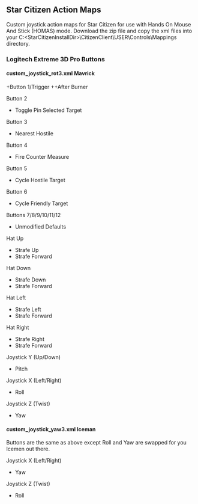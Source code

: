 ## Star Citizen Action Maps
Custom joystick action maps for Star Citizen for use with Hands On Mouse And Stick (HOMAS) mode.
Download the zip file and copy the xml files into your C:\<StarCitizenInstallDir>\CitizenClient\USER\Controls\Mappings directory.

### Logitech Extreme 3D Pro Buttons

#### custom_joystick_rot3.xml Mavrick
+Button 1/Trigger
++After Burner

Button 2
- Toggle Pin Selected Target

Button 3
- Nearest Hostile

Button 4
- Fire Counter Measure

Button 5
 - Cycle Hostile Target

Button 6
 - Cycle Friendly Target

Buttons 7/8/9/10/11/12
 - Unmodified Defaults

Hat Up
 - Strafe Up
 - Strafe Forward

Hat Down
 - Strafe Down
 - Strafe Forward
 
Hat Left
 - Strafe Left
 - Strafe Forward
 
Hat Right
 - Strafe Right
 - Strafe Forward
 
Joystick Y (Up/Down)
 - Pitch

Joystick X (Left/Right)
 - Roll

Joystick Z (Twist)
 - Yaw
 
#### custom_joystick_yaw3.xml Iceman
Buttons are the same as above except Roll and Yaw are swapped for you Icemen out there.

Joystick X (Left/Right)
 - Yaw

Joystick Z (Twist)
 - Roll

